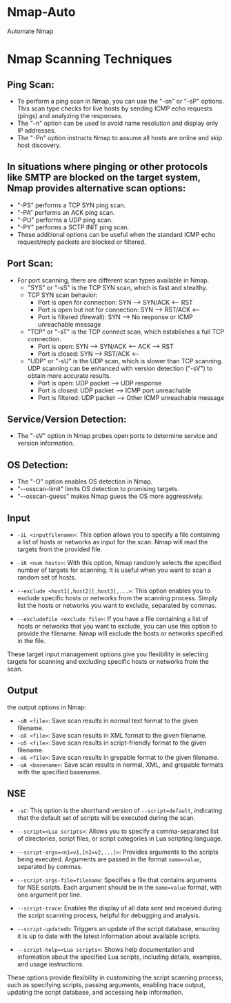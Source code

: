 # Nmap-Auto
Automate Nmap
# Nmap Scanning Techniques


## Ping Scan:
- To perform a ping scan in Nmap, you can use the "-sn" or "-sP" options. This scan type checks for live hosts by sending ICMP echo requests (pings) and analyzing the responses.
- The "-n" option can be used to avoid name resolution and display only IP addresses.
- The "-Pn" option instructs Nmap to assume all hosts are online and skip host discovery.



## In situations where pinging or other protocols like SMTP are blocked on the target system, Nmap provides alternative scan options:
- "-PS" performs a TCP SYN ping scan.
- "-PA" performs an ACK ping scan.
- "-PU" performs a UDP ping scan.
- "-PY" performs a SCTP INIT ping scan.
- These additional options can be useful when the standard ICMP echo request/reply packets are blocked or filtered.

## Port Scan:
- For port scanning, there are different scan types available in Nmap.
  - "SYS" or "-sS" is the TCP SYN scan, which is fast and stealthy.
  - TCP SYN scan behavior:
    - Port is open for connection: SYN --> SYN/ACK <-- RST
    - Port is open but not for connection: SYN --> RST/ACK <--
    - Port is filtered (firewall): SYN --> No response or ICMP unreachable message
  - "TCP" or "-sT" is the TCP connect scan, which establishes a full TCP connection.
    - Port is open: SYN --> SYN/ACK <-- ACK --> RST
    - Port is closed: SYN --> RST/ACK <--
  - "UDP" or "-sU" is the UDP scan, which is slower than TCP scanning. UDP scanning can be enhanced with version detection ("-sV") to obtain more accurate results.
    - Port is open: UDP packet --> UDP response
    - Port is closed: UDP packet --> ICMP port unreachable
    - Port is filtered: UDP packet --> Other ICMP unreachable message

## Service/Version Detection:
- The "-sV" option in Nmap probes open ports to determine service and version information.

## OS Detection:
- The "-O" option enables OS detection in Nmap.
- "--osscan-limit" limits OS detection to promising targets.
- "--osscan-guess" makes Nmap guess the OS more aggressively.

## Input
- `-iL <inputfilename>`: This option allows you to specify a file containing a list of hosts or networks as input for the scan. Nmap will read the targets from the provided file.

- `-iR <num hosts>`: With this option, Nmap randomly selects the specified number of targets for scanning. It is useful when you want to scan a random set of hosts.

- `--exclude <host1[,host2][,host3],...>`: This option enables you to exclude specific hosts or networks from the scanning process. Simply list the hosts or networks you want to exclude, separated by commas.

- `--excludefile <exclude_file>`: If you have a file containing a list of hosts or networks that you want to exclude, you can use this option to provide the filename. Nmap will exclude the hosts or networks specified in the file.

These target input management options give you flexibility in selecting targets for scanning and excluding specific hosts or networks from the scan.

  
 ## Output
   the output options in Nmap:

- `-oN <file>`: Save scan results in normal text format to the given filename.
- `-oX <file>`: Save scan results in XML format to the given filename.
- `-oS <file>`: Save scan results in script-friendly format to the given filename.
- `-oG <file>`: Save scan results in grepable format to the given filename.
- `-oA <basename>`: Save scan results in normal, XML, and grepable formats with the specified basename.


## NSE

- `-sC`: This option is the shorthand version of `--script=default`, indicating that the default set of scripts will be executed during the scan.

- `--script=<Lua scripts>`: Allows you to specify a comma-separated list of directories, script files, or script categories in Lua scripting language.

- `--script-args=<n1=v1,[n2=v2,...]>`: Provides arguments to the scripts being executed. Arguments are passed in the format `name=value`, separated by commas.

- `--script-args-file=filename`: Specifies a file that contains arguments for NSE scripts. Each argument should be in the `name=value` format, with one argument per line.

- `--script-trace`: Enables the display of all data sent and received during the script scanning process, helpful for debugging and analysis.

- `--script-updatedb`: Triggers an update of the script database, ensuring it is up to date with the latest information about available scripts.

- `--script-help=<Lua scripts>`: Shows help documentation and information about the specified Lua scripts, including details, examples, and usage instructions.

These options provide flexibility in customizing the script scanning process, such as specifying scripts, passing arguments, enabling trace output, updating the script database, and accessing help information.
